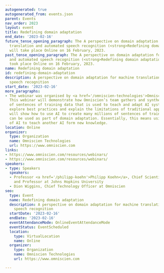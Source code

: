 ```yaml
---
autogenerated: true
autogenerated_from: events.json
parent: Events
nav_order: 2023
layout: event
title: Redefining domain adaptation
end_date: '2023-02-16'
future_tense_opening_paragraph: The A perspective on domain adaptation for machine
  translation and automated speech recognition (<strong>Redefining domain adaptation</strong>)
  will take place Online on 16 February, 2023.
past_tense_opening_paragraph: The A perspective on domain adaptation for machine translation
  and automated speech recognition (<strong>Redefining domain adaptation</strong>)
  took place Online on 16 February, 2023.
name: Redefining domain adaptation
id: redefining-domain-adaptation
description: A perspective on domain adaptation for machine translation and automated
  speech recognition
start_date: '2023-02-16'
more_paragraphs:
- The webinar was organised by <a href='/omniscien-technologies'>Omniscien</a>. <br>
  This webinar will demonstrate how Omniscien’s team gathers and synthesizes billions
  of sentences of training data that is used to teach and adapt AI systems. We will
  explore best practices and explain the limitations of traditional approaches. We
  will show how to use AI to create many millions of sentences of training data that
  can be used as part of domain adaptation. Essentially, this means using one form
  of AI to teach another AI form new knowledge.
location: Online
organizer:
  type: Organization
  name: Omniscien Technologies
  url: https://www.omniscien.com
links:
- https://www.omniscien.com/resources/webinars/
- https://www.omniscien.com/resources/webinars/
speakers:
- type: Speakers
  speakers:
  - Professor <a href='/philipp-koehn'>Philipp Koehn</a>, Chief Scientist at Omniscien
    and Professor at Johns Hopkins University
  - Dion Wiggins, Chief Technology Officer at Omniscien
seo:
  type: Event
  name: Redefining domain adaptation
  description: A perspective on domain adaptation for machine translation and automated
    speech recognition
  startDate: '2023-02-16'
  endDate: '2023-02-16'
  eventAttendanceMode: OnlineEventAttendanceMode
  eventStatus: EventScheduled
  location:
    type: VirtualLocation
    name: Online
  organizer:
    type: Organization
    name: Omniscien Technologies
    url: https://www.omniscien.com

---
```


